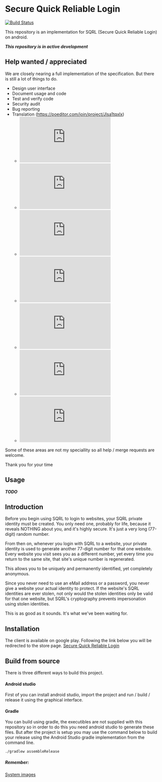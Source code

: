 # Secure Quick Reliable Login

[![Build Status](https://travis-ci.org/kalaspuffar/secure-quick-reliable-login.svg?branch=master)](https://travis-ci.org/kalaspuffar/secure-quick-reliable-login)

This repository is an implementation for SQRL (Secure Quick Reliable Login) on android.

***This repository is in active development***

## Help wanted / appreciated

We are closely nearing a full implementation of the specification. But there is still a lot of things to do.

* Design user interface
* Document usage and code
* Test and verify code
* Security audit
* Bug reporting
* Translation (https://poeditor.com/join/project/Jlsa1tqxlx)
    * [![Translation Chinese (simplified) Status](http://uhash.com/poeditor/poeditor-badge.php?langCode=zh-CN)](https://poeditor.com/join/project/Jlsa1tqxlx)
    * [![Translation Dutch Status](http://uhash.com/poeditor/poeditor-badge.php?langCode=nl)](https://poeditor.com/join/project/Jlsa1tqxlx)
    * [![Translation English Status](http://uhash.com/poeditor/poeditor-badge.php?langCode=en)](https://poeditor.com/join/project/Jlsa1tqxlx)
    * [![Translation French Status](http://uhash.com/poeditor/poeditor-badge.php?langCode=fr)](https://poeditor.com/join/project/Jlsa1tqxlx)
    * [![Translation Russian Status](http://uhash.com/poeditor/poeditor-badge.php?langCode=ru)](https://poeditor.com/join/project/Jlsa1tqxlx)
    * [![Translation Spanish Status](http://uhash.com/poeditor/poeditor-badge.php?langCode=es)](https://poeditor.com/join/project/Jlsa1tqxlx)
    * [![Translation Swedish Status](http://uhash.com/poeditor/poeditor-badge.php?langCode=sv)](https://poeditor.com/join/project/Jlsa1tqxlx)

Some of these areas are not my speciallity so all help / merge requests are welcome.

Thank you for your time

## Usage

***TODO***

## Introduction

Before you begin using SQRL to login to websites, your SQRL private identity must be created. You only need one, probably for life, because it reveals NOTHING about you, and it's highly secure. It's just a very long (77-digit) random number.

From then on, whenever you login with SQRL to a website, your private identity is used to generate another 77-digit number for that one website. Every website you visit sees you as a different number, yet every time you return to the same site, that site's unique number is regenerated.

This allows you to be uniquely and permanently identified, yet completely anonymous.

Since you never need to use an eMail address or a password, you never give a website your actual identity to protect. If the website's SQRL identities are ever stolen, not only would the stolen identities only be valid for that one website, but SQRL's cryptography prevents impersonation using stolen identities.

This is as good as it sounds. It's what we've been waiting for.

## Installation

The client is available on google play. Following the link below you will be redirected to the store page.
[Secure Quick Reliable Login](https://play.google.com/store/apps/details?id=org.ea.sqrl)

## Build from source

There is three different ways to build this project.

#### Android studio
First of you can install android studio, import the project and run / build / release it using the graphical interface.

#### Gradle

You can build using gradle, the executibles are not supplied with this repository so in order to do this you need android studio to generate these files.
But after the project is setup you may use the command below to build your release using the Android Studio gradle implementation from the command line.

```
./gradlew assembleRelease
```

##### Remember:
[System images](https://dl.google.com/android/repository/sys-img/google_apis/sys-img.xml)
